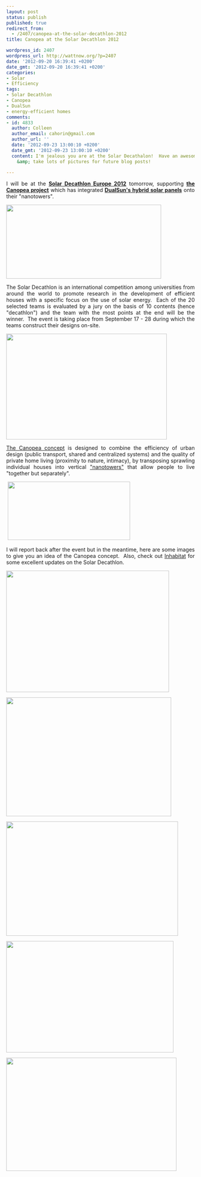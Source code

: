 ```yaml
---
layout: post
status: publish
published: true
redirect_from:
  - /2407/canopea-at-the-solar-decathlon-2012
title: Canopea at the Solar Decathlon 2012

wordpress_id: 2407
wordpress_url: http://wattnow.org/?p=2407
date: '2012-09-20 16:39:41 +0200'
date_gmt: '2012-09-20 16:39:41 +0200'
categories:
- Solar
- Efficiency
tags:
- Solar Decathlon
- Canopea
- DualSun
- energy-efficient homes
comments:
- id: 4833
  author: Colleen
  author_email: cahorin@gmail.com
  author_url: ''
  date: '2012-09-23 13:00:10 +0200'
  date_gmt: '2012-09-23 13:00:10 +0200'
  content: I'm jealous you are at the Solar Decathalon!  Have an awesome time building
    &amp; take lots of pictures for future blog posts!

---
```

<p style="text-align: justify;">I will be at the <a href="http://www.sdeurope.org/?lang=en"><strong>Solar Decathlon Europe 2012</strong></a> tomorrow, supporting <a href="http://www.solardecathlon.fr/?page_id=31&amp;lang=en"><strong>the Canopea project</strong></a> which has integrated <strong><a title="Solaire 2G.  2 in 1 solar." href="http://wattnow.org/1591/solaire-2g-2-in-1-solar">DualSun's hybrid solar panels</a></strong>&nbsp;onto their "nanotowers".</p>
<p style="text-align: justify;"><a href="http://www.sdeurope.org/?page_id=200&amp;lang=en"><img class="alignnone  wp-image-2409" title="2009 Solar Decathlon" src="{{ 'assets/from-wordpress/uploads/2012/09/solardecathlon.jpg' | relative_url }}" alt="" width="414" height="198" /></a></p>
<p style="text-align: justify;">The Solar Decathlon is an international competition among universities from around the world to promote research in the development of efficient houses with a specific focus on the use of solar energy. &nbsp;Each of the 20 selected teams is evaluated by a jury on the basis of 10 contents (hence "decathlon") and the team with the most points at the end will be the winner. &nbsp;The event is taking place from September 17 - 28 during which the teams construct their designs on-site.</p>
<p style="text-align: justify;"><a href="http://www.solardecathlon.fr/?p=3267&amp;lang=en"><img class="alignnone  wp-image-2411" title="canopea_build" src="{{ 'assets/from-wordpress/uploads/2012/09/canopea_build-1024x678.jpg' | relative_url }}" alt="" width="429" height="283" /></a></p>
<p style="text-align: justify;"><a href="http://www.solardecathlon.fr/?page_id=31&amp;lang=en">The Canopea concept</a>&nbsp;is designed to combine the efficiency of urban design (public transport, shared and centralized systems) and the quality of private home living (proximity to nature, intimacy), by transposing sprawling individual houses into vertical <a href="http://www.solardecathlon.fr/?page_id=118&amp;lang=en">"nanotowers"</a> that allow people to live "together but separately".</p>
<p style="text-align: justify;">&nbsp;<a href="http://www.solardecathlon.fr/?page_id=118&amp;lang=en"><img class="alignnone  wp-image-2408" title="canopea_verticalisation" src="{{ 'assets/from-wordpress/uploads/2012/09/canopea_verticalisation.jpg' | relative_url }}" alt="" width="327" height="156" /></a></p>
<p style="text-align: justify;">I will report back after the event but in the meantime, here are some images to give you an idea of the Canopea concept. &nbsp;Also, check out <a href="http://inhabitat.com/canopea-is-a-solar-powered-urban-habitat-with-a-vertical-farm-by-sde-2012-team-rhone-alpes/">Inhabitat</a>&nbsp;for some excellent updates on the Solar Decathlon.</p>
<p style="text-align: justify;"><a href="http://inhabitat.com/canopea-is-a-solar-powered-urban-habitat-with-a-vertical-farm-by-sde-2012-team-rhone-alpes/canopea-rhone-alpes-lead2/?extend=1"><img class="alignnone  wp-image-2413" title="canopea_towers2" src="{{ 'assets/from-wordpress/uploads/2012/09/canopea_towers2.jpg' | relative_url }}" alt="" width="435" height="325" /></a></p>
<p style="text-align: justify;"><a href="http://inhabitat.com/canopea-is-a-solar-powered-urban-habitat-with-a-vertical-farm-by-sde-2012-team-rhone-alpes/canopea-rhone-alpes-lead2/?extend=1"><img class="alignnone  wp-image-2415" title="canopea_buildings" src="{{ 'assets/from-wordpress/uploads/2012/09/canopea_buildings.jpg' | relative_url }}" alt="" width="441" height="318" /></a></p>
<p style="text-align: justify;"><a href="http://inhabitat.com/canopea-is-a-solar-powered-urban-habitat-with-a-vertical-farm-by-sde-2012-team-rhone-alpes/canopea-rhone-alpes-lead2/?extend=1"><img class="alignnone  wp-image-2416" title="canopea_build2" src="{{ 'assets/from-wordpress/uploads/2012/09/canopea_build2.jpg' | relative_url }}" alt="" width="459" height="306" /></a></p>
<p style="text-align: justify;"><a href="http://inhabitat.com/canopea-is-a-solar-powered-urban-habitat-with-a-vertical-farm-by-sde-2012-team-rhone-alpes/canopea-rhone-alpes-lead2/?extend=1"><img class="alignnone  wp-image-2414" title="canopea_living room" src="{{ 'assets/from-wordpress/uploads/2012/09/canopea_living-room.jpg' | relative_url }}" alt="" width="447" height="298" /></a></p>
<p style="text-align: justify;">
<p style="text-align: justify;"><a href="http://inhabitat.com/canopea-is-a-solar-powered-urban-habitat-with-a-vertical-farm-by-sde-2012-team-rhone-alpes/"><img title="canopea_hammock" src="{{ 'assets/from-wordpress/uploads/2012/09/canopea_hammock.jpg' | relative_url }}" alt="" width="455" height="303" /></a></p>
<p style="text-align: justify;">

